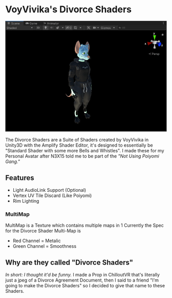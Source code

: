 # VoyVivika's Divorce Shaders
![Shader Preview](https://github.com/VoyVivika/DivorceShaders/blob/main/README%20ASSETS/Unity_Xwahnfhmvv.gif?raw=true)

The Divorce Shaders are a Suite of Shaders created by VoyVivika in Unity3D with the Amplify Shader Editor, it's designed to essentially be "Standard Shader with some more Bells and Whistles". I made these for my Personal Avatar after N3X15 told me to be part of the *"Not Using Poiyomi Gang."*
## Features
- Light AudioLink Support (Optional)
- Vertex UV Tile Discard (Like Poiyomi)
- Rim Lighting
### MultiMap
MultiMap is a Texture which contains multiple maps in 1
Currently the Spec for the Divorce Shader Multi-Map is
- Red Channel = Metalic
- Green Channel = Smoothness
## Why are they called "Divorce Shaders"
*In short: I thought it'd be funny.*
I made a Prop in ChilloutVR that's literally just a jpeg of a Divorce Agreement Document, then I said to a friend "I'm going to make the Divorce Shaders" so I decided to give that name to these Shaders.
